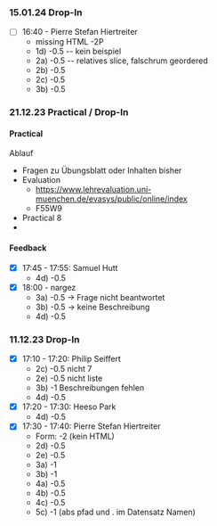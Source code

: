 
### 15.01.24 Drop-In

- [ ] 16:40 - Pierre Stefan Hiertreiter
	- missing HTML -2P
	- 1d) -0.5 -- kein beispiel
	- 2a) -0.5 -- relatives slice, falschrum geordered
	- 2b) -0.5 
	- 2c) -0.5
	- 3b) -0.5

### 21.12.23 Practical / Drop-In 

#### Practical
Ablauf
- Fragen zu Übungsblatt oder Inhalten bisher
- Evaluation
	- https://www.lehrevaluation.uni-muenchen.de/evasys/public/online/index
	- F55W9
- Practical 8
- 

#### Feedback
- [x] 17:45 - 17:55: Samuel Hutt
	- 4d) -0.5
- [x] 18:00 - nargez
	- 3a) -0.5 -> Frage nicht beantwortet
	- 3b) -0.5 -> keine Beschreibung
	- 4d) -0.5

### 11.12.23 Drop-In 

- [x] 17:10 - 17:20: Philip Seiffert
	- 2c) -0.5 nicht 7
	- 2e) -0.5 nicht liste
	- 3b) -1 Beschreibungen fehlen
	- 4d) -0.5
- [x] 17:20 - 17:30: Heeso Park
	- 4d) -0.5
- [x] 17:30 - 17:40: Pierre Stefan Hiertreiter
	- Form: -2 (kein HTML)
	- 2d) -0.5
	- 2e) -0.5
	- 3a) -1
	- 3b) -1
	- 4a) -0.5
	- 4b) -0.5
	- 4c) -0.5
	- 5c) -1 (abs pfad und . im Datensatz Namen)
